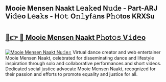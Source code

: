 ## Mooie Mensen Naakt L𝚎a𝚔ed N𝚞𝚍e - Part-ARJ Vi𝚍𝚎o L𝚎a𝚔s - H𝚘𝚝 O𝚗𝚕yf𝚊ns P𝚑𝚘tos KRXSu

# <h2><a href="http://kfc4ig5.oniu.top/?m=Mooie+Mensen+Naakt">🔗👉 🔴 Mooie Mensen Naakt P𝚑ot𝚘𝚜 V𝚒d𝚎o</a></h2>

[![Mooie Mensen Naakt Nu𝚍e𝚜](https://i.imgur.com/0qMVB7G.gif)](http://kfc4ig5.oniu.top/?m=Mooie+Mensen+Naakt)
Virtual dance creator and web entertainer Mooie Mensen Naakt, celebrated for disseminating dance and lifestyle inspiration through solo and collaborative performances and short videos. Dedicated social justice advocate Mooie Mensen Naakt, recognized for their passion and efforts to promote equality and justice for all.  
